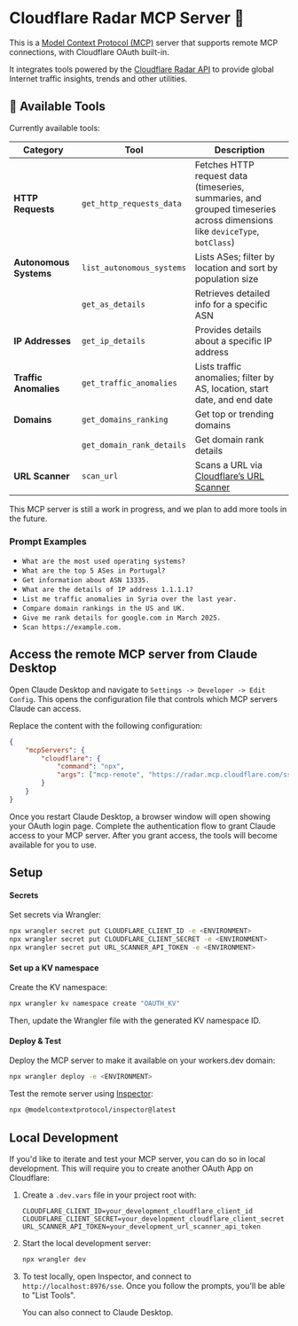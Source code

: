 # Cloudflare Radar MCP Server 📡

This is a [Model Context Protocol (MCP)](https://modelcontextprotocol.io/introduction) server that supports remote MCP
connections, with Cloudflare OAuth built-in.

It integrates tools powered by the [Cloudflare Radar API](https://developers.cloudflare.com/radar/) to provide global
Internet traffic insights, trends and other utilities.

## 🔨 Available Tools

Currently available tools:

| **Category**           | **Tool**                  | **Description**                                                                                                           |
| ---------------------- | ------------------------- | ------------------------------------------------------------------------------------------------------------------------- |
| **HTTP Requests**      | `get_http_requests_data`  | Fetches HTTP request data (timeseries, summaries, and grouped timeseries across dimensions like `deviceType`, `botClass`) |
| **Autonomous Systems** | `list_autonomous_systems` | Lists ASes; filter by location and sort by population size                                                                |
|                        | `get_as_details`          | Retrieves detailed info for a specific ASN                                                                                |
| **IP Addresses**       | `get_ip_details`          | Provides details about a specific IP address                                                                              |
| **Traffic Anomalies**  | `get_traffic_anomalies`   | Lists traffic anomalies; filter by AS, location, start date, and end date                                                 |
| **Domains**            | `get_domains_ranking`     | Get top or trending domains                                                                                               |
|                        | `get_domain_rank_details` | Get domain rank details                                                                                                   |
| **URL Scanner**        | `scan_url`                | Scans a URL via [Cloudflare’s URL Scanner](https://developers.cloudflare.com/radar/investigate/url-scanner/)              |

This MCP server is still a work in progress, and we plan to add more tools in the future.

### Prompt Examples

- `What are the most used operating systems?`
- `What are the top 5 ASes in Portugal?`
- `Get information about ASN 13335.`
- `What are the details of IP address 1.1.1.1?`
- `List me traffic anomalies in Syria over the last year.`
- `Compare domain rankings in the US and UK.`
- `Give me rank details for google.com in March 2025.`
- `Scan https://example.com.`

## Access the remote MCP server from Claude Desktop

Open Claude Desktop and navigate to `Settings -> Developer -> Edit Config`.
This opens the configuration file that controls which MCP servers Claude can access.

Replace the content with the following configuration:

```json
{
	"mcpServers": {
		"cloudflare": {
			"command": "npx",
			"args": ["mcp-remote", "https://radar.mcp.cloudflare.com/sse"]
		}
	}
}
```

Once you restart Claude Desktop, a browser window will open showing your OAuth login page.
Complete the authentication flow to grant Claude access to your MCP server.
After you grant access, the tools will become available for you to use.

## Setup

#### Secrets

Set secrets via Wrangler:

```bash
npx wrangler secret put CLOUDFLARE_CLIENT_ID -e <ENVIRONMENT>
npx wrangler secret put CLOUDFLARE_CLIENT_SECRET -e <ENVIRONMENT>
npx wrangler secret put URL_SCANNER_API_TOKEN -e <ENVIRONMENT>
```

#### Set up a KV namespace

Create the KV namespace:

```bash
npx wrangler kv namespace create "OAUTH_KV"
```

Then, update the Wrangler file with the generated KV namespace ID.

#### Deploy & Test

Deploy the MCP server to make it available on your workers.dev domain:

```bash
npx wrangler deploy -e <ENVIRONMENT>
```

Test the remote server using [Inspector](https://modelcontextprotocol.io/docs/tools/inspector):

```bash
npx @modelcontextprotocol/inspector@latest
```

## Local Development

If you'd like to iterate and test your MCP server, you can do so in local development.
This will require you to create another OAuth App on Cloudflare:

1. Create a `.dev.vars` file in your project root with:

   ```
   CLOUDFLARE_CLIENT_ID=your_development_cloudflare_client_id
   CLOUDFLARE_CLIENT_SECRET=your_development_cloudflare_client_secret
   URL_SCANNER_API_TOKEN=your_development_url_scanner_api_token
   ```

2. Start the local development server:

   ```bash
   npx wrangler dev
   ```

3. To test locally, open Inspector, and connect to `http://localhost:8976/sse`.
   Once you follow the prompts, you'll be able to "List Tools".

   You can also connect to Claude Desktop.

